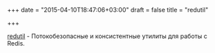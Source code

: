 +++
date = "2015-04-10T18:47:06+03:00"
draft = false
title = "redutil"

+++

<p><a href="https://github.com/MCProHosting/redutil">redutil</a>&nbsp;- Потокобезопасные и консистентные утилиты для работы с Redis.</p>

